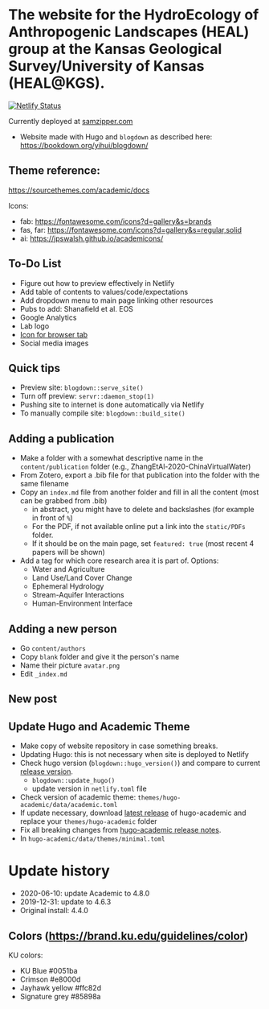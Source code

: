 # The website for the HydroEcology of Anthropogenic Landscapes (HEAL) group at the Kansas Geological Survey/University of Kansas (HEAL@KGS).
[![Netlify Status](https://api.netlify.com/api/v1/badges/8ab46337-8345-446c-8b42-45d8d73db848/deploy-status)](https://app.netlify.com/sites/samzipper/deploys)

Currently deployed at [samzipper.com](https://www.samzipper.com)

 * Website made with Hugo and `blogdown` as described here: https://bookdown.org/yihui/blogdown/

## Theme reference: 
https://sourcethemes.com/academic/docs

Icons:
 * fab: https://fontawesome.com/icons?d=gallery&s=brands
 * fas, far: https://fontawesome.com/icons?d=gallery&s=regular,solid
 * ai: https://jpswalsh.github.io/academicons/

## To-Do List
 * Figure out how to preview effectively in Netlify
 * Add table of contents to values/code/expectations
 * Add dropdown menu to main page linking other resources
 * Pubs to add: Shanafield et al. EOS
 * Google Analytics
 * Lab logo
 * [Icon for browser tab](https://sourcethemes.com/academic/docs/customization/#website-icon)
 * Social media images

## Quick tips
 * Preview site: `blogdown::serve_site()`
 * Turn off preview: `servr::daemon_stop(1)`
 * Pushing site to internet is done automatically via Netlify
  * To manually compile site: `blogdown::build_site()`

## Adding a publication
 * Make a folder with a somewhat descriptive name in the `content/publication` folder (e.g., ZhangEtAl-2020-ChinaVirtualWater)
 * From Zotero, export a .bib file for that publication into the folder with the same filename
 * Copy an `index.md` file from another folder and fill in all the content (most can be grabbed from .bib)
    * in abstract, you might have to delete and backslashes (for example in front of `%`)
    * For the PDF, if not available online put a link into the `static/PDFs` folder.
    * If it should be on the main page, set `featured: true` (most recent 4 papers will be shown)
 * Add a tag for which core research area it is part of. Options:
    * Water and Agriculture
    * Land Use/Land Cover Change
    * Ephemeral Hydrology
    * Stream-Aquifer Interactions
    * Human-Environment Interface

## Adding a new person
 * Go `content/authors`
 * Copy `blank` folder and give it the person's name
 * Name their picture `avatar.png`
 * Edit `_index.md`

## New post

## Update Hugo and Academic Theme
 * Make copy of website repository in case something breaks.
 * Updating Hugo: this is not necessary when site is deployed to Netlify
  * Check hugo version (`blogdown::hugo_version()`) and compare to current [release version](https://github.com/gohugoio/hugo/releases).
    * `blogdown::update_hugo()`
    * update version in `netlify.toml` file
 * Check version of academic theme: `themes/hugo-academic/data/academic.toml`
  * If update necessary, download [latest release](https://github.com/gcushen/hugo-academic/releases) of hugo-academic and replace your `themes/hugo-academic` folder
  * Fix all breaking changes from [hugo-academic release notes](https://sourcethemes.com/academic/updates/).
  * In `hugo-academic/data/themes/minimal.toml`

# Update history
 * 2020-06-10: update Academic to 4.8.0
 * 2019-12-31: update to 4.6.3
 * Original install: 4.4.0

## Colors (https://brand.ku.edu/guidelines/color)
KU colors:
  * KU Blue #0051ba
  * Crimson #e8000d
  * Jayhawk yellow #ffc82d
  * Signature grey #85898a